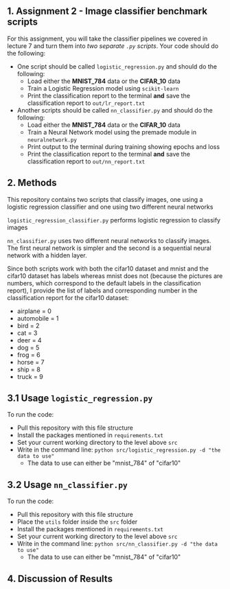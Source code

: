 ## 1. Assignment 2 - Image classifier benchmark scripts
For this assignment, you will take the classifier pipelines we covered in lecture 7 and turn them into *two separate ```.py``` scripts*. Your code should do the following:

- One script should be called ```logistic_regression.py``` and should do the following:
  - Load either the **MNIST_784** data or the **CIFAR_10** data
  - Train a Logistic Regression model using ```scikit-learn```
  - Print the classification report to the terminal **and** save the classification report to ```out/lr_report.txt```
- Another scripts should be called ```nn_classifier.py``` and should do the following:
  - Load either the **MNIST_784** data or the **CIFAR_10** data
  - Train a Neural Network model using the premade module in ```neuralnetwork.py```
  - Print output to the terminal during training showing epochs and loss
  - Print the classification report to the terminal **and** save the classification report to ```out/nn_report.txt```

## 2. Methods
This repository contains two scripts that classify images, one using a logistic regression classifier and one using two different neural networks

```logistic_regression_classifier.py``` performs logistic regression to classify images

```nn_classifier.py``` uses two different neural networks to classify images. The first neural network is simpler and the second is a sequential neural network with a hidden layer. 

Since both scripts work with both the cifar10 dataset and mnist and the cifar10 dataset has labels whereas mnist does not (because the pictures are numbers, which correspond to the default labels in the classification report), I provide the list of labels and corresponding number in the classification report for the cifar10 dataset:
- airplane = 0
- automobile = 1
- bird = 2
- cat = 3
- deer = 4
- dog = 5
- frog = 6
- horse = 7
- ship = 8
- truck = 9

## 3.1 Usage ```logistic_regression.py``` 
To run the code:
- Pull this repository with this file structure
- Install the packages mentioned in ```requirements.txt```
- Set your current working directory to the level above ```src```
- Write in the command line: ```python src/logistic_regression.py -d "the data to use"```
  - The data to use can either be "mnist_784" of "cifar10"

## 3.2 Usage ```nn_classifier.py```
To run the code:
- Pull this repository with this file structure
- Place the ```utils``` folder inside the ```src``` folder
- Install the packages mentioned in ```requirements.txt```
- Set your current working directory to the level above ```src```
- Write in the command line: ```python src/nn_classifier.py -d "the data to use"```
  - The data to use can either be "mnist_784" of "cifar10"

## 4. Discussion of Results
